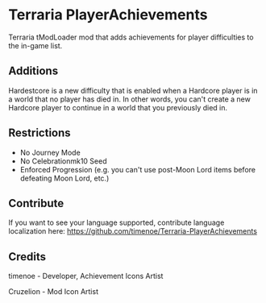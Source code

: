 # Terraria PlayerAchievements

Terraria tModLoader mod that adds achievements for player difficulties to the in-game list.

## Additions
Hardestcore is a new difficulty that is enabled when a Hardcore player is in a world that no player has died in. In other words, you can't create a new Hardcore player to continue in a world that you previously died in.

## Restrictions
- No Journey Mode
- No Celebrationmk10 Seed
- Enforced Progression (e.g. you can't use post-Moon Lord items before defeating Moon Lord, etc.)

## Contribute
If you want to see your language supported, contribute language localization here: https://github.com/timenoe/Terraria-PlayerAchievements

## Credits
timenoe - Developer, Achievement Icons Artist

Cruzelion - Mod Icon Artist
